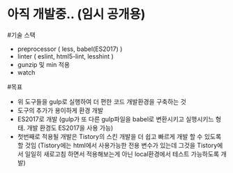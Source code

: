 # 아직 개발중.. (임시 공개용)

#기술 스택
* preprocessor ( less, babel(ES2017) )
* linter ( eslint, html5-lint, lesshint )
* gunzip 및 min 적용
* watch

#목표
* 위 도구들을 gulp로 실행하여 더 편한 코드 개발환경을 구축하는 것
* 도구의 추가가 용이하게 환경 개발
* ES2017로 개발 (gulp가 또 다른 gulp파일을 babel로 변환시키고 실행시키느 형태. 개발 환경도 ES2017을 사용 가능)
* 첫번째로 적용될 개발은 Tistory의 스킨 개발을 더 쉽고 빠르게 개발 할 수 있도록 할 것임 (Tistory에는 html에서 사용가능한 전용 변수가 있는데 그것을 Tistory에서 일일히 새로고침 하면서 적용해보는게 아닌 local환경에서 테스트 가능하도록 개발)
